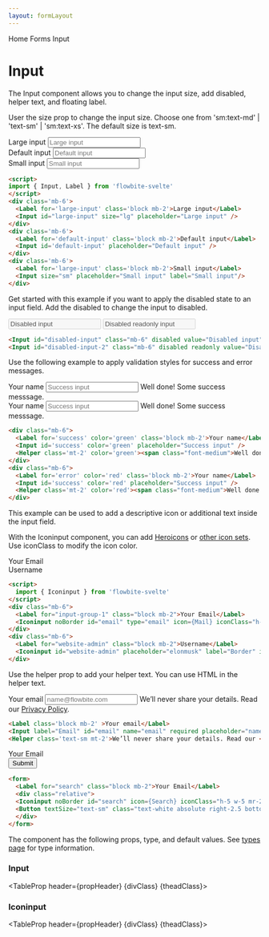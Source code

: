```yaml
---
layout: formLayout
---
```


<script>
  import Htwo from '../utils/Htwo.svelte'
  import ExampleDiv from '../utils/ExampleDiv.svelte'
  import TableProp from '../utils/TableProp.svelte'
  import TableDefaultRow from '../utils/TableDefaultRow.svelte'
  import { onMount } from 'svelte';
  import { Input, Label, Helper, Iconinput, Button, Breadcrumb, BreadcrumbItem } from "$lib/index"
  import { Home } from 'svelte-heros'
  import { AtSymbol , Mail, Search } from 'svelte-heros'
  import componentProps1 from '../props/Input.json'
  let items1 = componentProps1.props
  import componentProps2 from '../props/Iconinput.json'
  let items2 = componentProps2.props
  let propHeader = ['Name', 'Type', 'Default']
  let divClass='w-full relative overflow-x-auto shadow-md sm:rounded-lg py-4'
  let theadClass ='text-xs text-gray-700 uppercase bg-gray-50 dark:bg-gray-700 dark:text-white'
  let ref

  onMount(() => {
    ref.focus();
  });
</script>

<Breadcrumb>
  <BreadcrumbItem href="/" icon={Home} variation="solid">Home</BreadcrumbItem>
  <BreadcrumbItem href="/forms">Forms</BreadcrumbItem>
  <BreadcrumbItem>Input</BreadcrumbItem>
</Breadcrumb>

<h1 class="text-3xl w-full dark:text-white pt-8 pb-4">Input</h1>

<p>The Input component allows you to change the input size, add disabled, helper text, and floating label.</p>

<Htwo label="Sizes" />

<p>User the size prop to change the input size. Choose one from 'sm:text-md' | 'text-sm' | 'sm:text-xs'. The default size is text-sm.</p>

<Htwo label="Examples" />

<ExampleDiv>
<div class='mb-6'>
  <Label for='large-input' class='block mb-2'>Large input</Label>
  <Input id="large-input" size="lg" placeholder="Large input" />
</div>
<div class='mb-6'>
  <Label for='default-input' class='block mb-2'>Default input</Label>
  <Input id='default-input' placeholder="Default input" />
</div>
<div class='mb-6'>
  <Label for='large-input' class='block mb-2'>Small input</Label>
  <Input size="sm" placeholder="Small input" label="Small input"/>
</div>
</ExampleDiv>

```html
<script>
import { Input, Label } from 'flowbite-svelte'
</script>
<div class='mb-6'>
  <Label for='large-input' class='block mb-2'>Large input</Label>
  <Input id="large-input" size="lg" placeholder="Large input" />
</div>
<div class='mb-6'>
  <Label for='default-input' class='block mb-2'>Default input</Label>
  <Input id='default-input' placeholder="Default input" />
</div>
<div class='mb-6'>
  <Label for='large-input' class='block mb-2'>Small input</Label>
  <Input size="sm" placeholder="Small input" label="Small input"/>
</div>
```

<Htwo label="Disabled" />

<p>Get started with this example if you want to apply the disabled state to an input field. Add the disabled to change the input to disabled.</p>

<ExampleDiv>
<Input id="disabled-input" class="mb-6" disabled value="Disabled input" />
<Input id="disabled-input-2" class="mb-6" disabled readonly value="Disabled readonly input" />
</ExampleDiv>

```html
<Input id="disabled-input" class="mb-6" disabled value="Disabled input" />
<Input id="disabled-input-2" class="mb-6" disabled readonly value="Disabled readonly input" />
```

<Htwo label="Validation" />

<p>Use the following example to apply validation styles for success and error messages.</p>

<ExampleDiv>
<div class="mb-6">
  <Label for='success' color='green' class='block mb-2'>Your name</Label>
  <Input id='success' color='green' placeholder="Success input" />
  <Helper class='mt-2' color='green'><span class="font-medium">Well done!</span> Some success messsage.</Helper>
</div>
<div class="mb-6">
  <Label for='error' color='red' class='block mb-2'>Your name</Label>
  <Input id='success' color='red' placeholder="Success input" />
  <Helper class='mt-2' color='red'><span class="font-medium">Well done!</span> Some success messsage.</Helper>
</div>
</ExampleDiv>

```html
<div class="mb-6">
  <Label for='success' color='green' class='block mb-2'>Your name</Label>
  <Input id='success' color='green' placeholder="Success input" />
  <Helper class='mt-2' color='green'><span class="font-medium">Well done!</span> Some success messsage.</Helper>
</div>
<div class="mb-6">
  <Label for='error' color='red' class='block mb-2'>Your name</Label>
  <Input id='success' color='red' placeholder="Success input" />
  <Helper class='mt-2' color='red'><span class="font-medium">Well done!</span> Some success messsage.</Helper>
</div>
```

<Htwo label="Input group" />

<p>This example can be used to add a descriptive icon or additional text inside the input field.</p>

<p>With the Iconinput component, you can add <a href="https://flowbite-svelte.vercel.app/icons/heroicons" class="text-blue-700 dark:text-blue-500 hover:underline">Heroicons</a> or <a href="https://svelte-svg-icons.vercel.app/" class="text-blue-700 dark:text-blue-500 hover:underline">other icon sets</a>. Use iconClass to modify the icon color.</p>

<ExampleDiv>
<div class="mb-6">
  <Label for="input-group-1" class="block mb-2">Your Email</Label>
  <Iconinput noBorder id="email" type="email" icon={Mail} iconClass="h-4 w-4 mr-2 dark:text-green-500" placeholder="name@flowbite.com" />
</div>
<div class="mb-6">
  <Label for="website-admin" class="block mb-2">Username</Label>
  <Iconinput id="website-admin" placeholder="elonmusk" label="Border" icon={AtSymbol} iconClass="h-4 w-4 mr-2 dark:text-red-500"/>
</div>
</ExampleDiv>

```html
<script>
  import { Iconinput } from 'flowbite-svelte'
</script>
<div class="mb-6">
  <Label for="input-group-1" class="block mb-2">Your Email</Label>
  <Iconinput noBorder id="email" type="email" icon={Mail} iconClass="h-4 w-4 mr-2 dark:text-green-500" placeholder="name@flowbite.com" />
</div>
<div class="mb-6">
  <Label for="website-admin" class="block mb-2">Username</Label>
  <Iconinput id="website-admin" placeholder="elonmusk" label="Border" icon={AtSymbol} iconClass="h-4 w-4 mr-2 dark:text-red-500"/>
</div>
```

<Htwo label="Helper text" />

<p>Use the helper prop to add your helper text. You can use HTML in the helper text.</p>

<ExampleDiv>
<Label class='block mb-2' >Your email</Label>
<Input label="Email" id="email" name="email" required placeholder="name@flowbite.com"/>
<Helper class='text-sm mt-2'>We’ll never share your details. Read our <a href="/" class="font-medium text-blue-600 hover:underline dark:text-blue-500">Privacy Policy</a>.</Helper>
</ExampleDiv>

```html
<Label class='block mb-2' >Your email</Label>
<Input label="Email" id="email" name="email" required placeholder="name@flowbite.com"/>
<Helper class='text-sm mt-2'>We’ll never share your details. Read our <a href="/" class="font-medium text-blue-600 hover:underline dark:text-blue-500">Privacy Policy</a>.</Helper>
```

<Htwo label="Search input" />

<ExampleDiv>
<form>
  <Label for="search" class="block mb-2">Your Email</Label>
  <div class="relative">
  <Iconinput noBorder id="search" icon={Search} iconClass="h-5 w-5 mr-2 dark:text-green-500" placeholder="Search" class="p-4" />
  <Button textSize="text-sm" class="text-white absolute right-2.5 bottom-2" type="submit">Submit</Button>
  </div>
</form>
</ExampleDiv>

```html
<form>
  <Label for="search" class="block mb-2">Your Email</Label>
  <div class="relative">
  <Iconinput noBorder id="search" icon={Search} iconClass="h-5 w-5 mr-2 dark:text-green-500" placeholder="Search" class="p-4" />
  <Button textSize="text-sm" class="text-white absolute right-2.5 bottom-2" type="submit">Submit</Button>
  </div>
</form>
```

<Htwo label="Props" />

<p>The component has the following props, type, and default values. See <a href="/pages/types">types 
 page</a> for type information.</p>

<h3>Input</h3>

<TableProp header={propHeader} {divClass} {theadClass}>
  <TableDefaultRow items={items1} rowState='hover' />
</TableProp>

<h3>Iconinput</h3>

<TableProp header={propHeader} {divClass} {theadClass}>
  <TableDefaultRow items={items2} rowState='hover' />
</TableProp>

